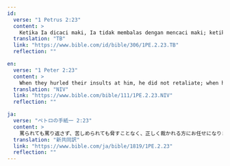 ```yaml
---
id:
  verse: "1 Petrus 2:23"
  content: >
    Ketika Ia dicaci maki, Ia tidak membalas dengan mencaci maki; ketika Ia menderita, Ia tidak mengancam, tetapi Ia menyerahkannya kepada Dia, yang menghakimi dengan adil.
  translation: "TB"
  link: "https://www.bible.com/id/bible/306/1PE.2.23.TB"
  reflection: ""

en:
  verse: "1 Peter 2:23"
  content: >
    When they hurled their insults at him, he did not retaliate; when he suffered, he made no threats. Instead, he entrusted himself to him who judges justly.
  translation: "NIV"
  link: "https://www.bible.com/bible/111/1PE.2.23.NIV"
  reflection: ""

ja:
  verse: "ペトロの手紙一 2:23"
  content: >
    罵られても罵り返さず、苦しめられても脅すことなく、正しく裁かれる方にお任せになりました。
  translation: "新共同訳"
  link: "https://www.bible.com/ja/bible/1819/1PE.2.23"
  reflection: ""
---
```


